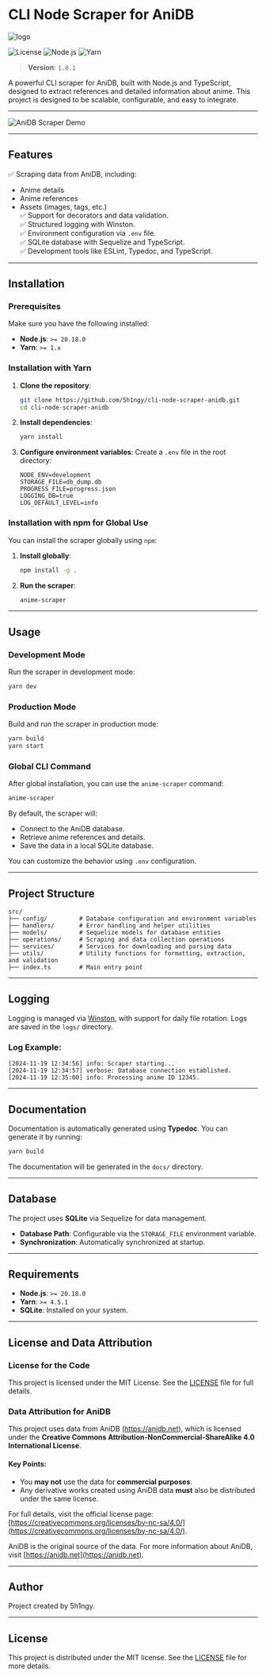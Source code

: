 # **CLI Node Scraper for AniDB**

![logo](./assets/logo.png) <!-- Placeholder: Replace with actual image -->

![License](https://img.shields.io/badge/license-MIT-blue.svg)
![Node.js](https://img.shields.io/badge/node-%3E%3D20.18.0-green)
![Yarn](https://img.shields.io/badge/yarn-%3E%3D4.5.1-green)

> **Version**: `1.0.1`

A powerful CLI scraper for AniDB, built with Node.js and TypeScript, designed to extract references and detailed information about anime. This project is designed to be scalable, configurable, and easy to integrate.

---

![AniDB Scraper Demo](./assets/thumbnail.png) <!-- Placeholder: Replace with actual image -->

---

## **Features**

✅ Scraping data from AniDB, including:
  - Anime details
  - Anime references
  - Assets (images, tags, etc.)  
✅ Support for decorators and data validation.  
✅ Structured logging with Winston.  
✅ Environment configuration via `.env` file.  
✅ SQLite database with Sequelize and TypeScript.  
✅ Development tools like ESLint, Typedoc, and TypeScript.

---

## **Installation**

### Prerequisites

Make sure you have the following installed:
- **Node.js**: `>= 20.18.0`
- **Yarn**: `>= 1.x`

### Installation with Yarn

1. **Clone the repository**:
   ```bash
   git clone https://github.com/5h1ngy/cli-node-scraper-anidb.git
   cd cli-node-scraper-anidb
   ```

2. **Install dependencies**:
   ```bash
   yarn install
   ```

3. **Configure environment variables**:
   Create a `.env` file in the root directory:
   ```env
   NODE_ENV=development
   STORAGE_FILE=db_dump.db
   PROGRESS_FILE=progress.json
   LOGGING_DB=true
   LOG_DEFAULT_LEVEL=info
   ```

### Installation with npm for Global Use

You can install the scraper globally using `npm`:

1. **Install globally**:
   ```bash
   npm install -g .
   ```

2. **Run the scraper**:
   ```bash
   anime-scraper
   ```

---

## **Usage**

### Development Mode
Run the scraper in development mode:
```bash
yarn dev
```

### Production Mode
Build and run the scraper in production mode:
```bash
yarn build
yarn start
```

### Global CLI Command
After global installation, you can use the `anime-scraper` command:
```bash
anime-scraper
```

By default, the scraper will:
- Connect to the AniDB database.
- Retrieve anime references and details.
- Save the data in a local SQLite database.

You can customize the behavior using `.env` configuration.

---

## **Project Structure**

```
src/
├── config/         # Database configuration and environment variables
├── handlers/       # Error handling and helper utilities
├── models/         # Sequelize models for database entities
├── operations/     # Scraping and data collection operations
├── services/       # Services for downloading and parsing data
├── utils/          # Utility functions for formatting, extraction, and validation
├── index.ts        # Main entry point
```

---

## **Logging**

Logging is managed via [Winston](https://github.com/winstonjs/winston), with support for daily file rotation. Logs are saved in the `logs/` directory.

### Log Example:
```
[2024-11-19 12:34:56] info: Scraper starting...
[2024-11-19 12:34:57] verbose: Database connection established.
[2024-11-19 12:35:00] info: Processing anime ID 12345.
```

---

## **Documentation**

Documentation is automatically generated using **Typedoc**. You can generate it by running:

```bash
yarn build
```

The documentation will be generated in the `docs/` directory.

---

## **Database**

The project uses **SQLite** via Sequelize for data management.

- **Database Path**: Configurable via the `STORAGE_FILE` environment variable.
- **Synchronization**: Automatically synchronized at startup.

---

## **Requirements**

- **Node.js**: `>= 20.18.0`
- **Yarn**: `>= 4.5.1`
- **SQLite**: Installed on your system.

---

## **License and Data Attribution**

### License for the Code
This project is licensed under the MIT License. See the [LICENSE](LICENSE) file for full details.

### Data Attribution for AniDB
This project uses data from AniDB (https://anidb.net), which is licensed under the **Creative Commons Attribution-NonCommercial-ShareAlike 4.0 International License**.

#### Key Points:
- You **may not** use the data for **commercial purposes**.
- Any derivative works created using AniDB data **must** also be distributed under the same license.

For full details, visit the official license page: [https://creativecommons.org/licenses/by-nc-sa/4.0/](https://creativecommons.org/licenses/by-nc-sa/4.0/).

AniDB is the original source of the data. For more information about AniDB, visit [https://anidb.net](https://anidb.net).

---

## **Author**

Project created by 5h1ngy.

---

## **License**

This project is distributed under the MIT license. See the [LICENSE](LICENSE) file for more details.